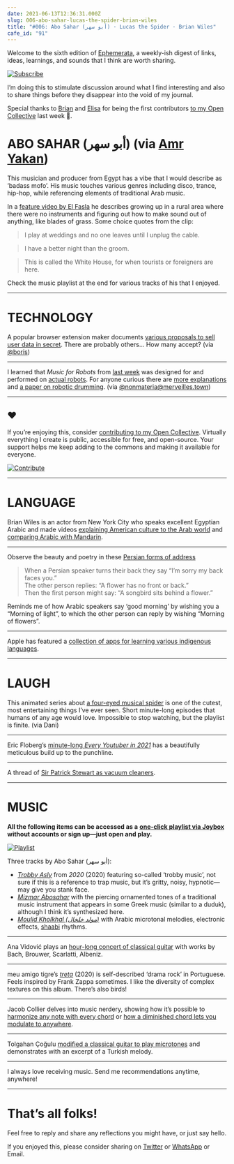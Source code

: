 ```yaml
---
date: 2021-06-13T12:36:31.000Z
slug: 006-abo-sahar-lucas-the-spider-brian-wiles
title: "#006: Abo Sahar (أبو سهر) · Lucas the Spider · Brian Wiles"
cafe_id: "91"
---
```

Welcome to the sixth edition of [Ephemerata](https://rosano.ca/ephemerata), a weekly-ish digest of links, ideas, learnings, and sounds that I think are worth sharing.

[![Subscribe](https://static.rosano.ca/_shared/_RCSSubscribeButton.svg)](https://rosano.ca/ephemerata)

I’m doing this to stimulate discussion around what I find interesting and also to share things before they disappear into the void of my journal.

Special thanks to [Brian](https://brianginsburg.com) and [Elisa](https://linktr.ee/elisanemrima) for being the first contributors [to my Open Collective](https://rosano.ca/fund) last week 🙂.

# ABO SAHAR (أبو سهر) (via [Amr Yakan](https://www.facebook.com/amr.yakan/posts/3863703147012282))

This musician and producer from Egypt has a vibe that I would describe as ‘badass mofo’. His music touches various genres including disco, trance, hip-hop, while referencing elements of traditional Arab music.

In a [feature video by El Fasla](https://www.youtube.com/watch?v=2QoXc9s2yQ4) he describes growing up in a rural area where there were no instruments and figuring out how to make sound out of anything, like blades of grass. Some choice quotes from the clip:

> I play at weddings and no one leaves until I unplug the cable.

> I have a better night than the groom.

> This is called the White House, for when tourists or foreigners are here.

Check the music playlist at the end for various tracks of his that I enjoyed.

---

# TECHNOLOGY

A popular browser extension maker documents [various proposals to sell user data in secret](https://github.com/extesy/hoverzoom/discussions/670). There are probably others… How many accept? (via [@boris](https://discord.com/channels/478735028319158273/773673877079326780/851480991574655006))

---

I learned that _Music for Robots_ from [last week](https://cafe.rosano.ca/t/87) was designed for and performed on [actual robots](https://www.youtube.com/watch?v=VkUq4sO4LQM). For anyone curious there are [more explanations](https://www.youtube.com/watch?v=7MluikyEQF4) and [a paper on robotic drumming](https://quod.lib.umich.edu/cgi/p/pod/dod-idx/comparison-of-solenoid-based-strategies-for-robotic-drumming.pdf?c=icmc;idno=bbp2372.2007.188;format=pdf). (via [@nonmateria@merveilles.town](https://merveilles.town/@nonmateria/106368709814911390))

---

## ❤️

If you’re enjoying this, consider [contributing to my Open Collective](https://rosano.ca/fund). Virtually everything I create is public, accessible for free, and open-source. Your support helps me keep adding to the commons and making it available for everyone.

[![Contribute](https://static.rosano.ca/_shared/_RCSContributeButton.svg)](https://rosano.ca/fund)

---

# LANGUAGE

Brian Wiles is an actor from New York City who speaks excellent Egyptian Arabic and made videos [explaining American culture to the Arab world](https://www.youtube.com/watch?v=Kf5E0nHAjRY) and [comparing Arabic with Mandarin](https://www.youtube.com/watch?v=qoKcNqy1lG0).

---

Observe the beauty and poetry in these [Persian forms of address](https://twitter.com/PersianPoetics/status/1401489663907483648)

> When a Persian speaker turns their back they say “I’m sorry my back faces you.”  
> The other person replies: “A flower has no front or back.”  
> Then the first person might say: “A songbird sits behind a flower.”

Reminds me of how Arabic speakers say ‘good morning’ by wishing you a “Morning of light”, to which the other person can reply by wishing “Morning of flowers”.

---

Apple has featured a [collection of apps for learning various indigenous languages](https://apps.apple.com/ca/story/id1557244343).

---

# LAUGH

This animated series about [a four-eyed musical spider](https://www.youtube.com/watch?v=lGEY8IulWiA&list=PL9J5NQm3fP%5FgcCl05uhwW7wfdp%5FaOyD9T&index=6) is one of the cutest, most entertaining things I’ve ever seen. Short minute-long episodes that humans of any age would love. Impossible to stop watching, but the playlist is finite. (via Dani)

---

Eric Floberg’s [minute-long _Every Youtuber in 2021_](https://m.youtube.com/watch?v=x1HIkBEi9uY) has a beautifully meticulous build up to the punchline.

---

A thread of [Sir Patrick Stewart as vacuum cleaners](https://twitter.com/Pandamoanimum/status/1401861461408944137).

---

# MUSIC

**All the following items can be accessed as a** [**one-click playlist via Joybox**](https://go.rosano.ca/ephemerata-006-music) **without accounts or sign up—just open and play.**

[![Playlist](https://static.rosano.ca/joybox/_JBXPlaylistButton.svg)](https://go.rosano.ca/ephemerata-006-music)

Three tracks by Abo Sahar (أبو سهر):

* [_Trobby Asly_](https://www.youtube.com/watch?v=mIxotba-5d8) from _2020_ (2020) featuring so-called ‘trobby music’, not sure if this is a reference to trap music, but it’s gritty, noisy, hypnotic—may give you stank face.
* [_Mizmar Abosahar_](https://www.youtube.com/watch?v=wD3qOdp%5FG5Q&list=OLAK5uy%5FnOa4Jr%5Fqh1-LcYA06-L6GEAamVk3qOMTU) with the piercing ornamented tones of a traditional music instrument that appears in some Greek music (similar to a duduk), although I think it’s synthesized here.
* [_Moulid Kholkhal (مولد خلخال)_](https://www.youtube.com/watch?v=3atD%5F5FqZig&list=OLAK5uy%5FmtpBAGAuEOgeCiuPE9iktwklS42-cm8Mg) with Arabic microtonal melodies, electronic effects, [shaabi](https://en.wikipedia.org/wiki/Shaabi) rhythms.

---

Ana Vidović plays an [hour-long concert of classical guitar](https://www.youtube.com/watch?v=e26zZ83Oh6Y&t=185s) with works by Bach, Brouwer, Scarlatti, Albeniz.

---

meu amigo tigre’s [_treta_](https://youtu.be/YYhcpZ8xMMU) (2020) is self-described ‘drama rock’ in Portuguese. Feels inspired by Frank Zappa sometimes. I like the diversity of complex textures on this album. There’s also birds!

---

Jacob Collier delves into music nerdery, showing how it’s possible to [harmonize any note with every chord](https://www.youtube.com/watch?v=ItVo8XN1wXI&t=52s) or [how a diminished chord lets you modulate to anywhere](https://www.youtube.com/watch?v=NpXXwCQEFTc&t=47s).

---

Tolgahan Çoğulu [modified a classical guitar to play microtones](https://www.youtube.com/watch?v=iRsSjh5TTqI&t=150s) and demonstrates with an excerpt of a Turkish melody.

---

I always love receiving music. Send me recommendations anytime, anywhere!

---

# That’s all folks!

Feel free to reply and share any reflections you might have, or just say hello.

If you enjoyed this, please consider sharing on [Twitter](https://twitter.com/intent/tweet?url=https%3A%2F%2Fcafe.rosano.ca%2Ft%2Ftopic%2F91&text=%23Ephemerata%20006%20by%20%40rosano%3A%20Abo%20Sahar%20%28%D8%A3%D8%A8%D9%88%20%D8%B3%D9%87%D8%B1%29%20%E2%80%A2%20Lucas%20the%20Spider%20%E2%80%A2%20Brian%20Wiles) or [WhatsApp](https://api.whatsapp.com/send?text=Ephemerata%20%23006%20by%20%40rosano%3A%20Abo%20Sahar%20%28%D8%A3%D8%A8%D9%88%20%D8%B3%D9%87%D8%B1%29%20%E2%80%A2%20Lucas%20the%20Spider%20%E2%80%A2%20Brian%20Wiles%20https%3A%2F%2Fcafe.rosano.ca%2Ft%2Ftopic%2F91) or Email.
